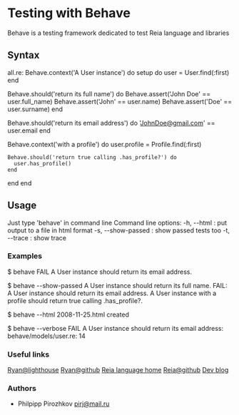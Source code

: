 # Testing with Behave

Behave is a testing framework dedicated to test Reia language and libraries

## Syntax
all.re:
Behave.context('A User instance') do 
  setup do 
    user = User.find(:first)
  end

  Behave.should('return its full name') do 
    Behave.assert('John Doe' == user.full_name)
    Behave.assert('John' == user.name)
    Behave.assert('Doe' == user.surname)
  end

  Behave.should('return its email address') do 
    'JohnDoe@gmail.com' == user.email
  end

  Behave.context('with a profile') do 
    user.profile = Profile.find(:first) 

    Behave.should('return true calling .has_profile?') do 
      user.has_profile()
    end
  end
end

## Usage
Just type 'behave' in command line
Command line options:
-h, --html <file> : put output to a file in html format
-s, --show-passed : show passed tests too
-t, --trace : show trace

### Examples
$ behave
FAIL A User instance should return its email address.

$ behave --show-passed
A User instance should return its full name.
FAIL: A User instance should return its email address.
A User instance with a profile should return true calling .has_profile?.

$ behave --html
2008-11-25.html created

$ behave --verbose
FAIL A User instance should return its email address: behave/models/user.re: 14

### Useful links

[Ryan@lighthouse](http://ryan_reia.lighthouseapp.com)
[Ryan@github](http://github.com/pirj/ryan)
[Reia language home](http://reia-lang.org)
[Reia@github](http://github.com/tarcieri/reia)
[Dev blog](http://dev_addict.jot.ly)

### Authors
* Philpipp Pirozhkov pirj@mail.ru
